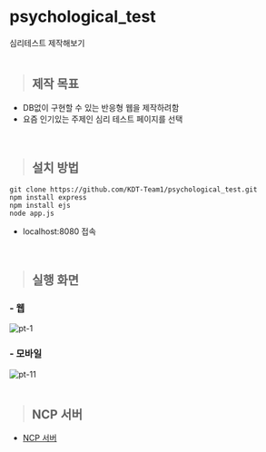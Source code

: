 # psychological_test
심리테스트 제작해보기
<br><br>

> ## 제작 목표
- DB없이 구현할 수 있는 반응형 웹을 제작하려함
- 요즘 인기있는 주제인 심리 테스트 페이지를 선택
<br>

> ## 설치 방법
```
git clone https://github.com/KDT-Team1/psychological_test.git
npm install express
npm install ejs
node app.js
```
- localhost:8080 접속
<br>

> ## 실행 화면
### - 웹
![pt-1](https://user-images.githubusercontent.com/56117742/198188530-ed6ef449-3ea3-462f-a4a2-7631f679cbfe.PNG)
### - 모바일
![pt-11](https://user-images.githubusercontent.com/56117742/198188571-ba3a6891-282c-4e6e-911f-2d7414d93ca8.PNG)<br>
<br>

> ## NCP 서버
* [NCP 서버](http://115.85.180.118:8080/)
